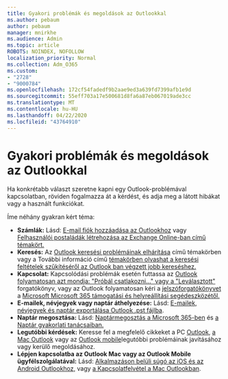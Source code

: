 ```yaml
---
title: Gyakori problémák és megoldások az Outlookkal
ms.author: pebaum
author: pebaum
manager: mnirkhe
ms.audience: Admin
ms.topic: article
ROBOTS: NOINDEX, NOFOLLOW
localization_priority: Normal
ms.collection: Adm_O365
ms.custom:
- "2728"
- "9000784"
ms.openlocfilehash: 172cf54fadedf9b2aae9ed3a639fd7399afb1e9d
ms.sourcegitcommit: 55eff703a17e500681d8fa6a87eb067019ade3cc
ms.translationtype: MT
ms.contentlocale: hu-HU
ms.lasthandoff: 04/22/2020
ms.locfileid: "43764910"
---
```

# <a name="outlook-common-issues-and-resolutions"></a>Gyakori problémák és megoldások az Outlookkal

Ha konkrétabb választ szeretne kapni egy Outlook-problémával kapcsolatban, röviden fogalmazza át a kérdést, és adja meg a látott hibákat vagy a használt funkciókat.

Íme néhány gyakran kért téma:

- **Számlák:** Lásd: [E-mail fiók hozzáadása az Outlookhoz](https://support.office.com/article/6e27792a-9267-4aa4-8bb6-c84ef146101b) vagy [Felhasználói postaládák létrehozása az Exchange Online-ban című témakört.](https://docs.microsoft.com/Exchange/recipients-in-exchange-online/create-user-mailboxes)
- **Keresés:** Az [Outlook keresési problémáinak elhárítása](https://support.office.com/article/2556b11f-f4d8-46be-b0a7-de33a3f4f066) című témakörben vagy a További információ című [témakörben olvashat a keresési feltételek szűkítéséről az Outlook ban végzett jobb kereséshez.](https://support.office.com/article/D824D1E9-A255-4C8A-8553-276FB895A8DA)
- **Kapcsolat:** Kapcsolódási problémák esetén futtassa az [Outlook folyamatosan azt mondja: "Próbál csatlakozni..." vagy a "Leválasztott"](https://aka.ms/SaRA-OutlookDisconnect) forgatókönyv, vagy az Outlook folyamatosan kéri a [jelszóforgatókönyvet](https://aka.ms/SaRA-OutlookPwdPrompt) a [Microsoft Microsoft 365 támogatási és helyreállítási segédeszközétől.](https://diagnostics.outlook.com/#/)
- **E-mailek, névjegyek vagy naptár áthelyezése:** Lásd: [E-mailek, névjegyek és naptár exportálása Outlook .pst fájlba](https://support.office.com/article/14252b52-3075-4e9b-be4e-ff9ef1068f91).
- **Naptár megosztása:** Lásd: [Naptármegosztás a Microsoft 365-ben](https://support.office.com/article/b576ecc3-0945-4d75-85f1-5efafb8a37b4) és [a Naptár gyakorlati tanácsaiban.](https://support.office.com/article/D93F72D3-2361-4E0D-8D6A-5C4939C17F39)
- **Legutóbbi kérdések:** Keresse fel a megfelelő cikkeket a PC [Outlook](https://support.office.com/article/ecf61305-f84f-4e13-bb73-95a214ac1230), [a Mac Outlook](https://support.office.com/article/54afa5e3-db38-422a-9d94-3b55330ded8e) vagy az [Outlook mobile](https://support.office.com/article/a264ef01-9c88-48fb-9285-7017e4f31f02)legutóbbi problémáinak javításához vagy kerülő megoldásához.
- **Lépjen kapcsolatba az Outlook Mac vagy az Outlook Mobile ügyfélszolgálatával:** Lásd: [Alkalmazáson belüli súgó az iOS és az Android Outlookhoz,](https://support.office.com/article/218a22d1-9fa5-4889-b689-de1c63493243) vagy [a Kapcsolatfelvétel a Mac Outlookban](https://support.office.com/article/d0410177-8e65-4487-93f7-206a3a3d71a8).